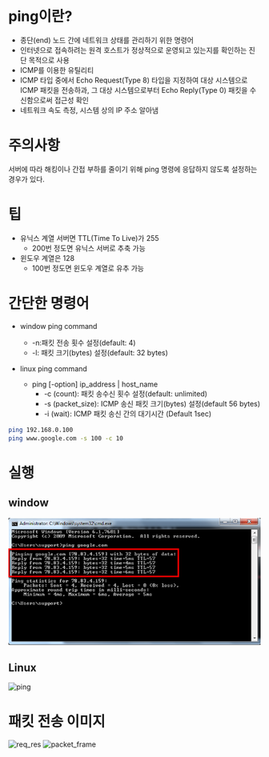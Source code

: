 
# ping이란?

* 종단(end) 노드 간에 네트워크 상태를 관리하기 위한 명령어
*  인터넷으로 접속하려는 원격 호스트가 정상적으로 운영되고 있는지를 확인하는 진단 목적으로 사용
* ICMP를 이용한 유틸리티
*  ICMP 타입 중에서 Echo Request(Type 8) 타입을 지정하여 대상 시스템으로 ICMP 패킷을 전송하과, 그 대상 시스템으로부터 Echo Reply(Type 0) 패킷을 수신함으로써 접근성 확인
* 네트워크 속도 측정, 시스템 상의 IP 주소 알아냄

# 주의사항

서버에 따라 해킹이나 간접 부하를 줄이기 위해 ping 명령에 응답하지 않도록 설정하는 경우가 있다.

# 팁

* 유닉스 계열 서버면 TTL(Time To Live)가 255 
    * 200번 정도면 유닉스 서버로 추축 가능
* 윈도우 계열은 128
    * 100번 정도면 윈도우 계열로 유추 가능



# 간단한 명령어

* window ping command
    * -n:패킷 전송 횟수 설정(default: 4)
    * -l: 패킷 크기(bytes) 설정(default: 32 bytes)

* linux ping command
    * ping [-option] ip_address | host_name
        * -c (count): 패킷 송수신 횟수 설정(default: unlimited)
        * -s (packet_size): ICMP 송신 패킷 크기(bytes) 설정(default 56 bytes)
        * -i (wait): ICMP 패킷 송신 간의 대기시간 (Default 1sec) 
```bash
ping 192.168.0.100
ping www.google.com -s 100 -c 10
```

# 실행
## window
![ping](./img/ping.png)

## Linux
![ping](https://media.geeksforgeeks.org/wp-content/uploads/Screenshot-from-2018-05-30-15-02-54.png)

# 패킷 전송 이미지
![req_res](https://cdn.ttgtmedia.com/rms/onlineimages/networking-icmp_echo_request-h_half_column_mobile.png)
![packet_frame](https://cdn.ttgtmedia.com/rms/onlineimages/networking-icmp_packet_structure-f_mobile.png)